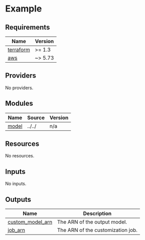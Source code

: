 # Example

<!-- BEGINNING OF PRE-COMMIT-TERRAFORM DOCS HOOK -->
## Requirements

| Name | Version |
|------|---------|
| <a name="requirement_terraform"></a> [terraform](#requirement\_terraform) | >= 1.3 |
| <a name="requirement_aws"></a> [aws](#requirement\_aws) | ~> 5.73 |

## Providers

No providers.

## Modules

| Name | Source | Version |
|------|--------|---------|
| <a name="module_model"></a> [model](#module\_model) | ../../ | n/a |

## Resources

No resources.

## Inputs

No inputs.

## Outputs

| Name | Description |
|------|-------------|
| <a name="output_custom_model_arn"></a> [custom\_model\_arn](#output\_custom\_model\_arn) | The ARN of the output model. |
| <a name="output_job_arn"></a> [job\_arn](#output\_job\_arn) | The ARN of the customization job. |

<!-- END OF PRE-COMMIT-TERRAFORM DOCS HOOK -->
